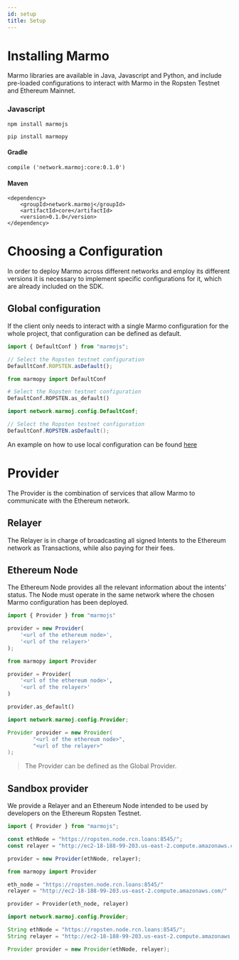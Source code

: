 ```yaml
---
id: setup
title: Setup
---
```


# Installing Marmo

Marmo libraries are available in Java, Javascript and Python, and include pre-loaded configurations to interact with Marmo in the Ropsten Testnet and Ethereum Mainnet.

### Javascript

<!--DOCUSAURUS_CODE_TABS-->
<!--JavaScript-->
```shell
npm install marmojs
```
<!--Python-->
```shell
pip install marmopy
```
<!--Java-->
#### Gradle
```shell
compile ('network.marmoj:core:0.1.0')
```
#### Maven
```shell
<dependency>
    <groupId>network.marmoj</groupId>
    <artifactId>core</artifactId>
    <version>0.1.0</version>
</dependency>
```
<!--END_DOCUSAURUS_CODE_TABS-->

# Choosing a Configuration

In order to deploy Marmo across different networks and employ its different versions it is necessary to implement specific configurations for it, which are already included on the SDK.

## Global configuration

If the client only needs to interact with a single Marmo configuration for the whole project, that configuration can be defined as default.

<!--DOCUSAURUS_CODE_TABS-->
<!--JavaScript-->
```js
import { DefaultConf } from "marmojs";

// Select the Ropsten testnet configuration
DefaulltConf.ROPSTEN.asDefault();
```
<!--Python-->
```python
from marmopy import DefaultConf

# Select the Ropsten testnet configuration
DefaultConf.ROPSTEN.as_default()
```
<!--Java-->
```java
import network.marmoj.config.DefaultConf;

// Select the Ropsten testnet configuration
DefaultConf.ROPSTEN.asDefault();
```
<!--END_DOCUSAURUS_CODE_TABS-->

An example on how to use local configuration can be found [here](wallet#using-a-custom-configuration)

# Provider

The Provider is the combination of services that allow Marmo to communicate with the Ethereum network.

## Relayer

The Relayer is in charge of broadcasting all signed Intents to the Ethereum network as Transactions, while also paying for their fees.

## Ethereum Node

The Ethereum Node provides all the relevant information about the intents' status. The Node must operate in the same network where the chosen Marmo configuration has been deployed.

<!--DOCUSAURUS_CODE_TABS-->
<!--JavaScript-->
```js
import { Provider } from "marmojs"

provider = new Provider(
    '<url of the ethereum node>',
    '<url of the relayer>'
);
```
<!--Python-->
```python
from marmopy import Provider

provider = Provider(
    '<url of the ethereum node>',
    '<url of the relayer>'
)

provider.as_default()
```
<!--Java-->
```java
import network.marmoj.config.Provider;

Provider provider = new Provider(
        "<url of the ethereum node>", 
        "<url of the relayer>"
);
```
<!--END_DOCUSAURUS_CODE_TABS-->
> The Provider can be defined as the Global Provider. 

## Sandbox provider

We provide a Relayer and an Ethereum Node intended to be used by developers on the Ethereum Ropsten Testnet.

<!--DOCUSAURUS_CODE_TABS-->
<!--JavaScript-->
```js
import { Provider } from "marmojs";

const ethNode = "https://ropsten.node.rcn.loans:8545/";
const relayer = "http://ec2-18-188-99-203.us-east-2.compute.amazonaws.com/";

provider = new Provider(ethNode, relayer);
```
<!--Python-->
```python
from marmopy import Provider

eth_node = "https://ropsten.node.rcn.loans:8545/"
relayer = "http://ec2-18-188-99-203.us-east-2.compute.amazonaws.com/"

provider = Provider(eth_node, relayer)
```
<!--Java-->
```java
import network.marmoj.config.Provider;

String ethNode = "https://ropsten.node.rcn.loans:8545/";
String relayer = "http://ec2-18-188-99-203.us-east-2.compute.amazonaws.com/";

Provider provider = new Provider(ethNode, relayer);
```
<!--END_DOCUSAURUS_CODE_TABS-->

